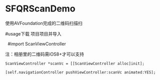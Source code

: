 # SFQRScanDemo
使用AVFoundation完成的二维码扫描扫

#usage下载
项目项目并导入

    #import ScanViewController 
    
注：相册里的二维码需iOS8+才可以支持  

    ScanViewController *scanVc = [[ScanViewController alloc]init];
    
    [self.navigationController pushViewController:scanVc animated:YES];
